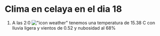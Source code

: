 # Clima en celaya en el dia 18

1. A las 2:0 !["icon weather"](http://openweathermap.org/img/w/10n.png) tenemos una temperatura de 15.38 C con lluvia ligera y  vientos de 0.52 y nubosidad al 68%
